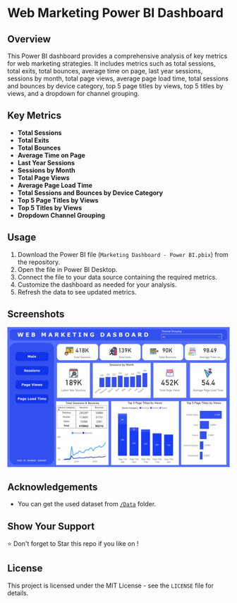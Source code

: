 # Web Marketing Power BI Dashboard

## Overview

This Power BI dashboard provides a comprehensive analysis of key metrics for web marketing strategies. It includes metrics such as total sessions, total exits, total bounces, average time on page, last year sessions, sessions by month, total page views, average page load time, total sessions and bounces by device category, top 5 page titles by views, top 5 titles by views, and a dropdown for channel grouping.

## Key Metrics

- **Total Sessions**
- **Total Exits**
- **Total Bounces**
- **Average Time on Page**
- **Last Year Sessions**
- **Sessions by Month**
- **Total Page Views**
- **Average Page Load Time**
- **Total Sessions and Bounces by Device Category**
- **Top 5 Page Titles by Views**
- **Top 5 Titles by Views**
- **Dropdown Channel Grouping**

## Usage

1. Download the Power BI file (`Marketing Dashboard - Power BI.pbix`) from the repository.
2. Open the file in Power BI Desktop.
3. Connect the file to your data source containing the required metrics.
4. Customize the dashboard as needed for your analysis.
5. Refresh the data to see updated metrics.

## Screenshots

![Final Dashboard](https://github.com/MrMDrX/Power-BI-Marketing-Dashboard/blob/main/Marketing-Dashboard.png)

## Acknowledgements

- You can get the used dataset from [`/Data`](https://github.com/MrMDrX/Power-BI-Marketing-Dashboard/blob/main/Data/web-marketing-data.csv) folder.

## Show Your Support

⭐️ Don't forget to Star this repo if you like on !

## License

This project is licensed under the MIT License - see the `LICENSE` file for details.
